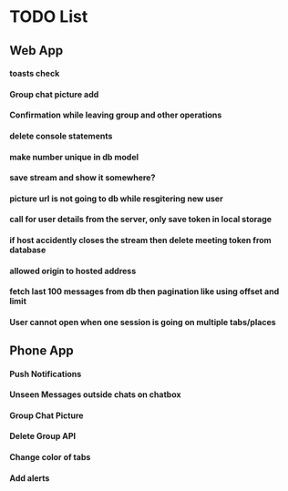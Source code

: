# TODO List

## Web App

#### toasts check
#### Group chat picture add
#### Confirmation while leaving group and other operations
#### delete console statements
#### make number unique in db model
#### save stream and show it somewhere?
#### picture url is not going to db while resgitering new user
#### call for user details from the server, only save token in local storage
#### if host accidently closes the stream then delete meeting token from database
#### allowed origin to hosted address
#### fetch last 100 messages from db then pagination like using offset and limit
#### User cannot open when one session is going on multiple tabs/places


## Phone App

#### Push Notifications
#### Unseen Messages outside chats on chatbox
#### Group Chat Picture
#### Delete Group API
#### Change color of tabs
#### Add alerts 